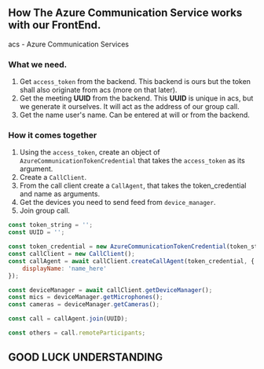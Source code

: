 ## How The Azure Communication Service works with our FrontEnd.

acs - Azure Communication Services

### What we need.
1. Get `access_token` from the backend. This backend is ours but the token shall also originate from acs (more on that later).  
2. Get the meeting __UUID__ from the backend. This __UUID__ is unique in acs, but we generate it ourselves. It will act as the address of our group call.
3. Get the name user's name. Can be entered at will or from the backend. 

### How it comes together
1. Using the `access_token`, create an object of `AzureCommunicationTokenCredential` that takes the `access_token` as its argument.  
2. Create a `CallClient`.  
3. From the call client create a `CallAgent`, that takes the token_credential and name as arguments.  
4. Get the devices you need to send feed from `device_manager`.
5. Join group call.

```javascript
const token_string = '';
const UUID = '';

const token_credential = new AzureCommunicationTokenCredential(token_string);
const callClient = new CallClient();
const callAgent = await callClient.createCallAgent(token_credential, {
    displayName: 'name_here'
});

const deviceManager = await callClient.getDeviceManager();
const mics = deviceManager.getMicrophones();
const cameras = deviceManager.getCameras();

const call = callAgent.join(UUID);

const others = call.remoteParticipants;

```

## GOOD LUCK UNDERSTANDING